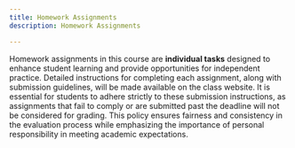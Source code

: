 ```yaml
---
title: Homework Assignments
description: Homework Assignments

---
```


Homework assignments in this course are **individual tasks** designed to enhance student learning and
provide opportunities for independent practice. Detailed instructions for completing each assignment,
along with submission guidelines, will be made available on the class website. It is essential for students
to adhere strictly to these submission instructions, as assignments that fail to comply or are submitted
past the deadline will not be considered for grading. This policy ensures fairness and consistency in the
evaluation process while emphasizing the importance of personal responsibility in meeting academic
expectations.
